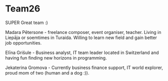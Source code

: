 # Team26
SUPER Great team :)

Madara Pētersone - freelance composer, event organiser, teacher. Living in Liepāja or soemtimes in Turaida. Willing to learn new field and gain better job opportunities. 

Elīna Grišule - Business analyst, IT team leader located in Switzerland and having fun finding new horizons in programming. 

Jekaterina Gromova - Currently business finance support, IT world explorer, proud mom of two (human and a dog :)).
